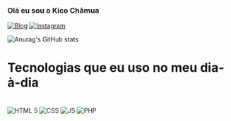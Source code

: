 ### Olá eu sou o Kico Châmua 

[![Blog](https://img.shields.io/badge/Kico-châmua-EF3724?style=for-the-badge&logo=blogger&logoColor=white)](http://kico-chamua.wuaze.com/?i=1)
[![Instagram](https://img.shields.io/badge/Instagram-E4405F?style=for-the-badge&logo=instagram&logoColor=white)](https://www.instagram.com/kicochamua/)

![Anurag's GitHub stats](https://github-readme-stats.vercel.app/api?username=kico-s&show_icons=true&theme=radical)

# Tecnologias que eu uso  no meu dia-à-dia

<div style="display: inline_block"><br>
    <img alt="HTML 5" align="center" src="https://img.shields.io/badge/HTML-239120?style=for-the-badge&logo=html5&logoColor=white" />
    <img alt="CSS" align="center" src="    https://img.shields.io/badge/CSS-239120?&style=for-the-badge&logo=css3&logoColor=white"/>    
    <img alt="JS" align="center" src="https://img.shields.io/badge/JavaScript-F7DF1E?style=for-the-badge&logo=javascript&logoColor=black"/>    
    <img alt="PHP" align="center" src="https://img.shields.io/badge/PHP-777BB4?style=for-the-badge&logo=php&logoColor=white"/>    
</div>
